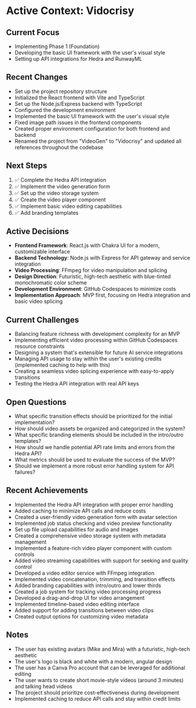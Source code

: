# Active Context: Vidocrisy

## Current Focus
- Implementing Phase 1 (Foundation)
- Developing the basic UI framework with the user's visual style
- Setting up API integrations for Hedra and RunwayML

## Recent Changes
- Set up the project repository structure
- Initialized the React frontend with Vite and TypeScript
- Set up the Node.js/Express backend with TypeScript
- Configured the development environment
- Implemented the basic UI framework with the user's visual style
- Fixed image path issues in the frontend components
- Created proper environment configuration for both frontend and backend
- Renamed the project from "VideoGen" to "Vidocrisy" and updated all references throughout the codebase

## Next Steps
1. ✅ Complete the Hedra API integration
2. ✅ Implement the video generation form
3. ✅ Set up the video storage system
4. ✅ Create the video player component
5. ✅ Implement basic video editing capabilities
6. ✅ Add branding templates

## Active Decisions
- **Frontend Framework**: React.js with Chakra UI for a modern, customizable interface
- **Backend Technology**: Node.js with Express for API gateway and service integration
- **Video Processing**: FFmpeg for video manipulation and splicing
- **Design Direction**: Futuristic, high-tech aesthetic with blue-tinted monochromatic color scheme
- **Development Environment**: GitHub Codespaces to minimize costs
- **Implementation Approach**: MVP first, focusing on Hedra integration and basic video splicing

## Current Challenges
- Balancing feature richness with development complexity for an MVP
- Implementing efficient video processing within GitHub Codespaces resource constraints
- Designing a system that's extensible for future AI service integrations
- Managing API usage to stay within the user's existing credits (implemented caching to help with this)
- Creating a seamless video splicing experience with easy-to-apply transitions
- Testing the Hedra API integration with real API keys

## Open Questions
- What specific transition effects should be prioritized for the initial implementation?
- How should video assets be organized and categorized in the system?
- What specific branding elements should be included in the intro/outro templates?
- How should we handle potential API rate limits and errors from the Hedra API?
- What metrics should be used to evaluate the success of the MVP?
- Should we implement a more robust error handling system for API failures?

## Recent Achievements
- Implemented the Hedra API integration with proper error handling
- Added caching to minimize API calls and reduce costs
- Created a user-friendly video generation form with avatar selection
- Implemented job status checking and video preview functionality
- Set up file upload capabilities for audio and images
- Created a comprehensive video storage system with metadata management
- Implemented a feature-rich video player component with custom controls
- Added video streaming capabilities with support for seeking and quality control
- Developed a video editor service with FFmpeg integration
- Implemented video concatenation, trimming, and transition effects
- Added branding capabilities with intro/outro and lower thirds
- Created a job system for tracking video processing progress
- Developed a drag-and-drop UI for video arrangement
- Implemented timeline-based video editing interface
- Added support for adding transitions between video clips
- Created output options for customizing video metadata

## Notes
- The user has existing avatars (Mike and Mira) with a futuristic, high-tech aesthetic
- The user's logo is black and white with a modern, angular design
- The user has a Canva Pro account that can be leveraged for additional editing
- The user wants to create short movie-style videos (around 3 minutes) and talking head videos
- The project should prioritize cost-effectiveness during development
- Implemented caching to reduce API calls and stay within credit limits
